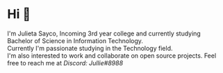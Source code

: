 # Hi 👋
I'm Julieta Sayco, Incoming 3rd year college and currently studying Bachelor of Science in Information Technology. <br>
Currently I'm passionate studying in the Technology field. <br>
I'm also interested to work and collaborate on open source projects.
Feel free to reach me at *Discord: Jullie#8988*


<!--
**Julieta398/Julieta398** is a ✨ _special_ ✨ repository because its `README.md` (this file) appears on your GitHub profile.

Here are some ideas to get you started:

- 🔭 I’m currently working on ...
- 🌱 I’m currently learning ... I’m looking to collaborate on Open Source Projects.
- 👯 I’m looking to collaborate on ...
- 🤔 I’m looking for help with ...
- 💬 Ask me about ...
- 📫 How to reach me: ...
- 😄 Pronouns: ...
- ⚡ Fun fact: ...
-->

